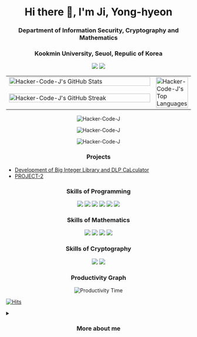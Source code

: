 
<!-- Replace YOUR-USERNAME with your actual Github username -->

<h1 align="center"> Hi there 👋, I'm Ji, Yong-hyeon </h1>
<h3 align="center"> Department of Information Security, Cryptography and Mathematics</h3>
<h3 align="center"> Kookmin University, Seuol, Repulic of Korea </h3>

<p align="center">
  <a href="https://www.linkedin.com/in/yong-hyeon-ji"><img src="https://img.shields.io/badge/-LinkedIn-blue?style=flat&logo=Linkedin&logoColor=white"></a>
  <a href="mailto:hacker3740@gmail.com"><img src="https://img.shields.io/badge/-Email-D14836?style=flat&logo=Gmail&logoColor=white"></a>
</p>

<p align="center">
  <table width="100%">
    <tr>
      <!-- First image on the left -->
      <td width="75%" valign="top">
        <img src="https://github-readme-stats.vercel.app/api?username=Hacker-Code-J&show_icons=true&theme=radical" alt="Hacker-Code-J's GitHub Stats" width="100%" />
      </td>
      <!-- Third image on the right, spanning the height of two rows -->
      <td width="75%" rowspan="2" valign="top">
        <img src="https://github-readme-stats.vercel.app/api/top-langs/?username=Hacker-Code-J&langs_count=8" alt="Hacker-Code-J's Top Languages" width="100%" />
      </td>
    </tr>
    <tr>
      <!-- Second image on the left -->
      <td width="100%" valign="top">
        <img src="https://github-readme-streak-stats.herokuapp.com/?user=Hacker-Code-J&theme=radical" alt="Hacker-Code-J's GitHub Streak" width="100%" />
      </td>
    </tr>
  </table>
</p>



<p align="center"> 
  <img src="https://github-readme-stats.vercel.app/api?username=Hacker-Code-J&show_icons=true&theme=radical" alt="Hacker-Code-J" />
</p>
 
<p align="center"> 
  <img src="https://github-readme-streak-stats.herokuapp.com/?user=Hacker-Code-J&theme=radical" alt="Hacker-Code-J" />
</p>

<p align="center"> 
  <img src="https://github-readme-stats.vercel.app/api/top-langs/?username=Hacker-Code-J&langs_count=8" alt="Hacker-Code-J" />
</p>

<h3 align="center"> Projects </h3>

<ul>
  <li><a href="https://github.com/Hacker-Code-J/PROJECT-1">Development of Big Integer Library and DLP CaLculator</a></li>
  <li><a href="https://github.com/Hacker-Code-J/PROJECT-2">PROJECT-2</a></li>
</ul>

<h3 align="center"> Skills of Programming </h3>

<p align="center">
  <img src="https://img.shields.io/badge/-LaTeX-008080?style=flat&logo=LaTeX&logoColor=white">
  <img src="https://img.shields.io/badge/-C-A8B9CC?style=flat&logo=C&logoColor=black">
  <img src="https://img.shields.io/badge/-SageMath-800442?style=flat&logo=Python&logoColor=white">
  <img src="https://img.shields.io/badge/-Python-3776AB?style=flat&logo=Python&logoColor=white">
  <img src="https://img.shields.io/badge/-Manim-FF69B4?style=flat&logo=Python&logoColor=white">
  <img src="https://img.shields.io/badge/-Haskell-5D4F85?style=flat&logo=Haskell&logoColor=white">
</p>

<h3 align="center"> Skills of Mathematics</h3>

<p align="center">
  <img src="https://img.shields.io/badge/Number%20Theory-9370DB?style=flat">
  <img src="https://img.shields.io/badge/Abstract%20Algebra-48D1CC?style=flat">
  <img src="https://img.shields.io/badge/Linear%20Algebra-FFA07A?style=flat">
  <img src="https://img.shields.io/badge/Probability%20Theory-FFD700?style=flat">
</p>

<h3 align="center"> Skills of Cryptography</h3>

<p align="center">
  <img src="https://img.shields.io/badge/Public%20Key%20Cryptography-20B2AA?style=flat">
  <img src="https://img.shields.io/badge/Quantum%20Cryptography-BA55D3?style=flat">
</p>

<h3 align="center"> Productivity Graph </h3>

<p align="center">
  <img src="https://github.com/Hacker-Code-J/Hacker-Code-J/blob/main/images/PRODUCTIVE_TIME.svg" alt="Productivity Time">
</p>

[![Hits](https://hits.seeyoufarm.com/api/count/incr/badge.svg?url=https%3A%2F%2Fgithub.com%2FHacker-Code-J&count_bg=%2320D7B2&title_bg=%23A163EF&icon=nintendogamecube.svg&icon_color=%23E7E7E7&title=Hacker-Code-J&edge_flat=false)](https://hits.seeyoufarm.com)

<details>
<summary><h3 align="center">More about me</h3></summary>

<h3 align="center"> About </h3>

<p>Additional information about you or your work.</p>

<h3 align="center"> Contact </h3>

<ul>
  <li>Email: hacker3740@gmail.com</li>
  <li>LinkedIn: <a href="https://www.linkedin.com/in/Hacker-Code-J/">Hacker-Code-J</a></li>
</ul>

</details>
